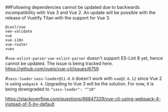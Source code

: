 ##Following dependencies cannot be updated due to backwards incompatibility with Vue 3 and Vue 2.
An update will be possible with the release of Vuetify Titan with the support for Vue 3.

```text
@casl/vue
vee-validate
vue
vue-i18n
vue-router
vuex
```

#`vue-eslint-parser`
`vue-eslint-parser` doesn't support ES-Lint 8 yet, hence cannot be updated. The issue is being tracked here.
https://github.com/vuejs/vue-cli/issues/6759

#`sass-loader`
`sass-loader@11.0.0` doesn't work with `vue@2.6.12` since Vue 2 is using `webpack 4`. Upgrading to Vue 3 will be the solution. For now, it is being downgraded to `"sass-loader": "^10"`

https://stackoverflow.com/questions/66847329/vue-cli-using-webpack-4-instead-of-5-by-default